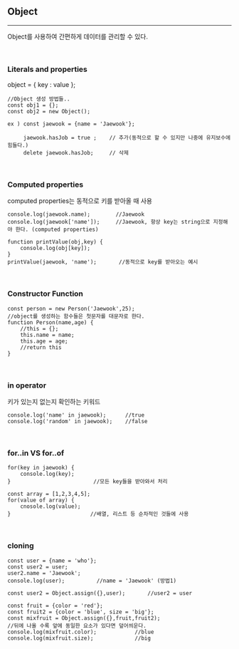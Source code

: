 ## Object
---
Object를 사용하여 간편하게 데이터를 관리할 수 있다. 

<br>

### Literals and properties
object = { key : value };
```JS 
//Object 생성 방법들..
const obj1 = {};
const obj2 = new Object();

ex ) const jaewook = {name = 'Jaewook'};

     jaewook.hasJob = true ;    // 추가(동적으로 할 수 있지만 나중에 유지보수에 힘들다.)
     delete jaewook.hasJob;     // 삭제
```

<br>

### Computed properties
computed properties는 동적으로 키를 받아올 때 사용
```JS
console.log(jaewook.name);        //Jaewook
console.log(jaewook['name']);     //Jaewook, 항상 key는 string으로 지정해야 한다. (computed properties)

function printValue(obj,key) {
    console.log(obj[key]);
}
printValue(jaewook, 'name');       //동적으로 key를 받아오는 예시
```

<br>

### Constructor Function
```JS
const person = new Person('Jaewook',25);
//object를 생성하는 함수들은 첫문자를 대문자로 한다.
function Person(name,age) {
    //this = {};
    this.name = name;
    this.age = age;
    //return this
}
```

<br>

### in operator 
키가 있는지 없는지 확인하는 키워드
```JS
console.log('name' in jaewook);      //true
console.log('random' in jaewook);    //false
```

<br>

### for..in VS for..of
```JS
for(key in jaewook) {
    console.log(key);
}                          //모든 key들을 받아와서 처리

const array = [1,2,3,4,5];
for(value of array) {
    cnosole.log(value);
}                         //배열, 리스트 등 순차적인 것들에 사용
```

<br>

### cloning
```JS
const user = {name = 'who'};
const user2 = user;
user2.name = 'Jaewook';
console.log(user);          //name = 'Jaewook' (방법1)

const user2 = Object.assign({},user);       //user2 = user

const fruit = {color = 'red'};
const fruit2 = {color = 'blue', size = 'big'};
const mixfruit = Object.assign({},fruit,fruit2);
//뒤에 나올 수록 앞에 동일한 요소가 있다면 덮어씌운다.
console.log(mixfruit.color);            //blue
console.log(mixfruit.size);             //big


```



 